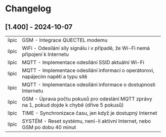 # Changelog

## [1.400] - 2024-10-07

<table>
    <tr><td>lipic </td><td> GSM - Integrace QUECTEL modemu </td></tr>
    <tr><td>lipic </td><td> WiFi - Odesílání síly signálu i v případě, že Wi-Fi nemá připojení k Internetu</td></tr>
    <tr><td>lipic </td><td> MQTT - Implementace odesílání SSID aktuální Wi-Fi </td></tr>
    <tr><td>lipic </td><td> MQTT - Implementace odesílání informací o operátorovi, napájecím napětí a typu sítě </td></tr>
    <tr><td>lipic </td><td> MQTT - Implementace odesílání informace o dostupnosti Internetu </td></tr>
    <tr><td>lipic </td><td> GSM - Úprava počtu pokusů pro odeslání MQTT zprávy na 1, pokud dojde k chybě (dříve 5 pokusů)</td></tr>
    <tr><td>lipic </td><td> TIME - Synchronizace času, jen když je dostupný Internet </td></tr>
    <tr><td>lipic </td><td> SYSTÉM - Reset systému, není-li aktivní Internet, nebo GSM po dobu 40 minut </td></tr>
</table>
